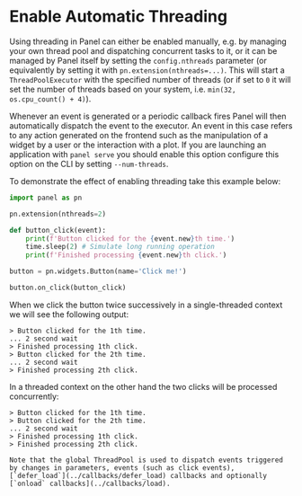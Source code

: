 # Enable Automatic Threading

Using threading in Panel can either be enabled manually, e.g. by managing your own thread pool and dispatching concurrent tasks to it, or it can be managed by Panel itself by setting the `config.nthreads` parameter (or equivalently by setting it with `pn.extension(nthreads=...)`. This will start a `ThreadPoolExecutor` with the specified number of threads (or if set to `0` it will set the number of threads based on your system, i.e. `min(32, os.cpu_count() + 4)`).

Whenever an event is generated or a periodic callback fires Panel will then automatically dispatch the event to the executor. An event in this case refers to any action generated on the frontend such as the manipulation of a widget by a user or the interaction with a plot. If you are launching an application with `panel serve` you should enable this option configure this option on the CLI by setting `--num-threads`.

To demonstrate the effect of enabling threading take this example below:

```python
import panel as pn

pn.extension(nthreads=2)

def button_click(event):
    print(f'Button clicked for the {event.new}th time.')
    time.sleep(2) # Simulate long running operation
    print(f'Finished processing {event.new}th click.')

button = pn.widgets.Button(name='Click me!')

button.on_click(button_click)
```

When we click the button twice successively in a single-threaded context we will see the following output:

```
> Button clicked for the 1th time.
... 2 second wait
> Finished processing 1th click.
> Button clicked for the 2th time.
... 2 second wait
> Finished processing 2th click.
```

In a threaded context on the other hand the two clicks will be processed concurrently:

```
> Button clicked for the 1th time.
> Button clicked for the 2th time.
... 2 second wait
> Finished processing 1th click.
> Finished processing 2th click.
```

```{note}
Note that the global ThreadPool is used to dispatch events triggered by changes in parameters, events (such as click events), [`defer_load`](../callbacks/defer_load) callbacks and optionally [`onload` callbacks](../callbacks/load).
```
